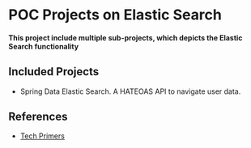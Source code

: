 # POC Projects on Elastic Search
#### This project include multiple sub-projects, which depicts the Elastic Search functionality

## Included Projects
- Spring Data Elastic Search. A HATEOAS API to navigate user data.

## References
- [Tech Primers](https://www.youtube.com/watch?v=bYiNlCaaRiI)
